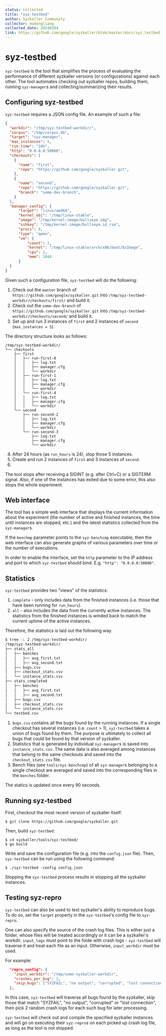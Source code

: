 ```yaml
---
status: collected
title: "syz-testbed"
author: Syzkaller Community
collector: mudongliang
collected_date: 20240304
link: https://github.com/google/syzkaller/blob/master/docs/syz_testbed.md
---
```


# syz-testbed

`syz-testbed` is the tool that simplifies the process of evaluating the
performance of different syzkaller versions (or configurations) against each
other. The tool automates checking out syzkaller repos, building them, running
`syz-manager`s and collecting/summarizing their results.

## Configuring syz-testbed

`syz-testbed` requires a JSON config file. An example of such a file:

```json
{
  "workdir": "/tmp/syz-testbed-workdir/",
  "corpus": "/tmp/corpus.db",
  "target": "syz-manager",
  "max_instances": 5,
  "run_time": "24h",
  "http": "0.0.0.0:50000",
  "checkouts": [
    {
      "name": "first",
      "repo": "https://github.com/google/syzkaller.git",
    },
    {
      "name": "second",
      "repo": "https://github.com/google/syzkaller.git",
      "branch": "some-dev-branch",
    }
  ],
  "manager_config": {
	  "target": "linux/amd64",
	  "kernel_obj": "/tmp/linux-stable",
	  "image": "/tmp/kernel-image/bullseye.img",
	  "sshkey": "/tmp/kernel-image/bullseye.id_rsa",
	  "procs": 8,
	  "type": "qemu",
	  "vm": {
          "count": 2,
          "kernel": "/tmp/linux-stable/arch/x86/boot/bzImage",
          "cpu": 2,
          "mem": 2048
	  }
  }
}
```

Given such a configuration file, `syz-testbed` will do the following:
1. Check out the `master` branch of `https://github.com/google/syzkaller.git`
   into `/tmp/syz-testbed-workdir/checkouts/first/` and build it.
2. Check out the `some-dev-branch` of `https://github.com/google/syzkaller.git`
   into `/tmp/syz-testbed-workdir/checkouts/second/` and build it.
3. Set up and run 3 instances of `first` and 2 instances of `second`
(`max_instances = 5`).

The directory structure looks as follows:
```
/tmp/syz-testbed-workdir/
└── checkouts
    ├── first
    │   ├── run-first-0
    │   │   ├── log.txt
    │   │   ├── manager.cfg
    │   │   └── workdir
    │   ├── run-first-1
    │   │   ├── log.txt
    │   │   ├── manager.cfg
    │   │   └── workdir
    │   └── run-first-4
    │   │   ├── log.txt
    │   │   ├── manager.cfg
    │   │   └── workdir
    └── second
        ├── run-second-2
        │   ├── log.txt
        │   ├── manager.cfg
        │   └── workdir
        └── run-second-3
            ├── log.txt
            ├── manager.cfg
            └── workdir
```
4. After 24 hours (as `run_hours` is 24), stop those 5 instances.
5. Create and run 2 instances of `first` and 3 instances of `second`.
6. <Repeat those steps over and over>

The tool stops after receiving a SIGINT (e.g. after Ctrl+C) or a SIGTERM
signal. Also, if one of the instances has exited due to some error, this also
stops the whole experiment.

## Web interface

The tool has a simple web interface that displays the current information about
the experiment (the number of active and finished instances, the time until
instances are stopped, etc.) and the latest statistics collected from the
`syz-manager`s.

If the `benchmp` parameter points to the `syz-benchcmp` executable, then the web
interface can also generate graphs of various parameters over time or the number
of executions.

In order to enable the interface, set the `http` parameter to the IP address and
port to which `syz-testbed` should bind. E.g. `"http": "0.0.0.0:50000"`.

## Statistics

`syz-testbed` provides two "views" of the statistics:
1. `complete` - only includes data from the finished instances (i.e. those that
   have been running for `run_hours`).
2. `all` - also includes the data from the currently active instances. The
   statistics from the finished instances is winded back to match the current
   uptime of the active instances.

Therefore, the statistics is laid out the following way.

```bash
$ tree -L 2 /tmp/syz-testbed-workdir/
/tmp/syz-testbed-workdir/
├── stats_all
│   ├── benches
│   │   ├── avg_first.txt
│   │   ├── avg_second.txt
│   ├── bugs.csv
│   ├── checkout_stats.csv
│   └── instance_stats.csv
├── stats_completed
│   ├── benches
│   │   ├── avg_first.txt
│   │   ├── avg_second.txt
│   ├── bugs.csv
│   ├── checkout_stats.csv
│   └── instance_stats.csv
└── testbed.csv
```

1. `bugs.csv` contains all the bugs found by the running instances. If a single
   checkout has several instances (i.e. `count` > 1), `syz-testbed` takes a
   union of bugs found by them. The purpose is ultimately to collect all bugs
   that could be found by that version of syzkaller.
2. Statistics that is generated by individual `syz-manager`s is saved into
   `instance_stats.csv`. The same data is also averaged among instances that
   belong to the same checkouts and saved into the `checkout_stats.csv` file.
3. Bench files (see `tools/syz-benchcmp`) of all `syz-manager`s belonging to a
   single checkout are averaged and saved into the corresponding files in the
   `benches` folder.

The statics is updated once every 90 seconds.

## Running syz-testbed

First, checkout the most recent version of syzkaller itself:

```
$ git clone https://github.com/google/syzkaller.git
```

Then, build `syz-testbed`:

```
$ cd syzkaller/tools/syz-testbed/
$ go build
```

Write and save the configuration file (e.g. into the `config.json` file). Then,
`syz-testbed` can be run using the following command:

```
$ ./syz-testbed -config config.json
```

Stopping the `syz-testbed` process results in stopping all the syzkaller instances.

## Testing syz-repro

`syz-testbed` can also be used to test syzkaller's ability to reproduce bugs. To do
so, set the `target` property in the `syz-testbed`'s config file to `syz-repro`.

One can also specify the source of the crash log files. This is either just a folder,
whose files will be treated accordingly or it can be a syzkaller's workdir.
`input_logs` must point to the folde with crash logs - `syz-testbed` will traverse
it and treat each file as an input. Otherwise, `input_workdir` must be used.

For example:
```json
  "repro_config": {
    "input_workdir": "/tmp/some-syzkaller-workdir",
    "crashes_per_bug": 2,
    "skip_bugs": ["SYZFAIL", "no output", "corrupted", "lost connection"]
  },
```

In this case, `syz-testbed` will traverse all bugs found by the syzkaller, skip
those that match "SYZFAIL", "no output", "corrupted" or "lost connection", then
pick 2 random crash logs for each such bug for later processing.

`syz-testbed` will check out and compile the specified syzkaller instances and will
go on executing their `syz-repro`s on each picked up crash log file, as long as
the tool is not stopped.
